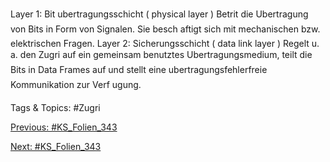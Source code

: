 Layer 1: Bit ubertragungsschicht ( physical layer )
Betrit die Ubertragung von Bits in Form von Signalen. Sie besch aftigt sich mit mechanischen bzw. elektrischen Fragen.
Layer 2: Sicherungsschicht ( data link layer )
Regelt u. a. den Zugri auf ein gemeinsam benutztes Ubertragungsmedium, teilt die Bits in Data Frames auf und stellt eine ubertragungsfehlerfreie
Kommunikation zur Verf ugung.

   Tags & Topics:
   #Zugri

[Previous: #KS_Folien_343](KS_Folien_343.md)

[Next: #KS_Folien_343](KS_Folien_343.md)
